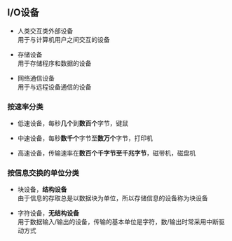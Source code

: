 ## I/O设备

- 人类交互类外部设备
</br>用于与计算机用户之间交互的设备

- 存储设备
</br>用于存储程序和数据的设备
	
- 网络通信设备
</br>用于与远程设备通信的设备

### 按速率分类

- 低速设备，每秒**几个**到**数百个**字节，键鼠

- 中速设备，每秒**数千个**字节至**数万个**字节，打印机

- 高速设备，传输速率在**数百个千字节至千兆字节**，磁带机，磁盘机

### 按信息交换的单位分类

- 块设备，**结构设备**
</br>由于信息的存取总是以数据块为单位，所以存储信息的设备称为块设备

- 字符设备，**无结构设备**
</br>用于数据输入/输出的设备，传输的基本单位是字符，数/输出时常采用中断驱动方式



